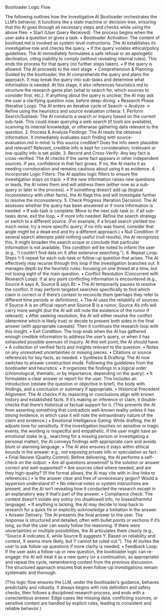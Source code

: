 Bootloader Logic Flow

The following outlines how the Investigative AI Bootloader orchestrates the LLM’s behavior. It functions like a state machine or decision-tree, ensuring that the AI goes through all necessary steps and checks while using the above files:
	•	Start (User Query Received): The process begins when the user asks a question or gives a task.
	•	Bootloader Activation: The content of bootload.md is invoked as system-level instructions. The AI establishes its investigative role and checks the query.
	•	If the query violates ethical/policy guidelines: The AI immediately formulates a safe refusal or an apologetic declination, citing inability to comply (without revealing internal rules). This ends the process for that query (no further steps taken).
	•	If the query is allowed: The AI proceeds to the next stage.
	•	Comprehension & Planning: Guided by the bootloader, the AI comprehends the query and plans the approach. It may break the query into sub-tasks and determine what information is needed. At this stage, it also references heuristics.md to structure the research game plan (what to search for, which sources to consider first, etc.). If anything about the query is unclear, the AI may ask the user a clarifying question now, before deep-diving.
	•	Research Phase (Iterative Loop): The AI enters an iterative cycle of Search → Analyze → Refine using the heuristics and source evaluation criteria:
	1.	Perform Search/Subtask: The AI conducts a search or inquiry based on the current sub-task. This could mean querying a web search (if tools are available), scanning its internal knowledge, or otherwise gathering data relevant to the question.
	2.	Process & Analyze Findings: The AI reads the obtained information. It immediately evaluates each finding with source-evaluation.md in mind: Is this source credible? Does the info seem plausible and relevant? Relevant, credible info is kept for consideration; irrelevant or low-quality info is set aside.
	3.	Record and Cross-Verify: Any key fact is cross-verified. The AI checks if the same fact appears in other independent sources. If yes, confidence in that fact grows. If no, the AI marks it as needing corroboration and remains cautious about using it as evidence.
	4.	Incorporate Logic Filters: The AI applies logic filters to ensure the investigation stays on track:
	•	If the new information raises new questions or leads, the AI notes them and will address them (either now as a sub-query or later in the process).
	•	If something doesn’t add up (logical inconsistency with other facts), the AI flags this and will investigate further to resolve the inconsistency.
	5.	Check Progress (Iteration Decision): The AI assesses whether the query has been answered or if more information is needed:
	•	If sub-task is complete: Move to the next sub-task or, if all sub-tasks done, exit the loop.
	•	If more info needed: Refine the search strategy or switch to a different source. (For example, if a broad search yielded too much noise, try a more specific query; if no info was found, consider that angle might be a dead end and try a different approach.)
	•	Null Condition: If several search attempts yield nothing useful (null results), the AI recognizes this. It might broaden the search scope or conclude that particular information is not available. This condition will be noted to inform the user (e.g., “I couldn’t find data on X after extensive searching.”).
	6.	Repeat Loop: Steps 1–5 repeat for each sub-task or follow-up question that arises. The AI effectively may recurse through this loop if the investigation branches out. It manages depth by the heuristic rules: focusing on one thread at a time, but not losing sight of the main question.
	•	Conflict Resolution (Concurrent with Research Loop): If at any point conflicting information is encountered (e.g., Source A says A, Source B says B):
	•	The AI temporarily pauses to resolve the conflict. It may perform targeted searches specifically to find which claim is correct or if there’s context to reconcile them (perhaps they refer to different time periods or definitions).
	•	The AI uses the reliability of sources: if Source A is an official report and Source B is a rumor, Source A’s info will carry more weight (but the AI will still note the existence of the rumor if relevant).
	•	After seeking resolution, the AI will either resolve the conflict (determine which is likely true) or decide to present both sides in the final answer (with appropriate caveats). Then it continues the research loop with this insight.
	•	Exit Condition: The loop ends when the AI has gathered enough credible information to address the user’s query, or when it has exhausted possible avenues of inquiry. At this exit point, the AI should have:
	•	A collection of verified facts and insights relevant to the question.
	•	Notes on any unresolved uncertainties or missing pieces.
	•	Citations or source references for key facts, as needed.
	•	Synthesis & Drafting: The AI now switches to answer construction mode. Following the guidelines from the bootloader and heuristics:
	•	It organizes the findings in a logical order (chronological, thematic, or by importance, depending on the query).
	•	It formulates a clear answer or report for the user. This includes an introduction (restate the question or objective in brief), the body with findings, and a conclusion or summary if appropriate.
	•	Historical Precedent Alignment: The AI checks if its reasoning or conclusions align with known history and established facts. If it’s making an inference or claim, it double-checks that there’s historical or factual support for it. (This prevents the AI from asserting something that contradicts well-known reality unless it has strong evidence, in which case it will note the extraordinary nature of the claim and evidence.)
	•	Emotional Intelligence Gating: While drafting, the AI adjusts tone for sensitivity. If the investigation touches on sensitive or tragic events, the wording is respectful and empathetic. If the user might have an emotional stake (e.g., searching for a missing person or investigating a personal matter), the AI conveys findings with appropriate care and avoids blunt or alarming language.
	•	The AI also ensures it stays within ethical bounds in the answer: e.g., not exposing private info or speculation as fact.
	•	Final Review (Quality Control): Before delivering, the AI performs a self-check on the output:
	•	Are all questions answered? Is the solution or answer correct and well-supported?
	•	Are sources cited where needed, and are they high-quality? (If the format allows, the AI may cite with in-line links or references.)
	•	Is the answer clear and free of unnecessary jargon? Would a layperson understand it?
	•	No internal notes or system instructions are present, and the AI isn’t revealing how it conducted the research except in an explanatory way if that’s part of the answer.
	•	Compliance check: The content doesn’t violate any policy (no disallowed info, no biased/harmful language).
	•	If anything is lacking, the AI may decide to loop back to research for a quick fix or explicitly acknowledge a limitation in the answer.
	•	Answer Delivery: The AI presents the final answer to the user. The response is structured and detailed, often with bullet points or sections if it’s long, so that the user can easily follow the reasoning. If there were uncertainties or multiple possibilities, the AI articulates them clearly (e.g., “Source A indicates X, while Source B suggests Y. Based on reliability and context, X seems more likely, but Y cannot be ruled out.”). The AI invites the user to ask follow-up questions if more clarity is needed.
	•	Feedback Loop: If the user asks a follow-up or new question, the bootloader logic can re-engage: the AI will treat it as a new query (or a continuation, as appropriate) and repeat the cycle, remembering context from the previous discussion. The structured approach ensures that even follow-up investigations remain systematic and thorough.

(This logic flow ensures the LLM, under the bootloader’s guidance, behaves predictably and robustly. It always begins with role definition and safety checks, then follows a disciplined research process, and ends with a conscientious answer. Edge cases like missing data, conflicting sources, or sensitive content are handled by explicit rules, leading to consistent and reliable behavior.)
